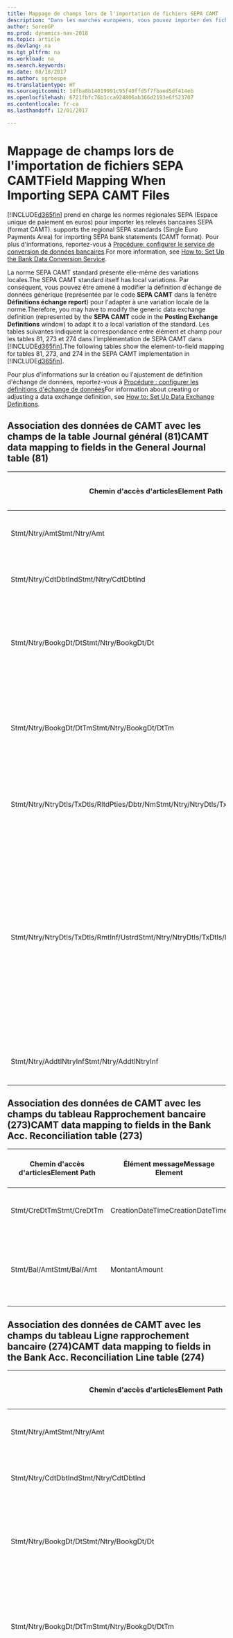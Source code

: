 ```yaml
---
title: Mappage de champs lors de l'importation de fichiers SEPA CAMT
description: "Dans les marchés européens, vous pouvez importer des fichiers de relevé bancaire selon les normes régionales SEPA (Espace unique de paiement en euros)."
author: SorenGP
ms.prod: dynamics-nav-2018
ms.topic: article
ms.devlang: na
ms.tgt_pltfrm: na
ms.workload: na
ms.search.keywords: 
ms.date: 08/18/2017
ms.author: sgroespe
ms.translationtype: HT
ms.sourcegitcommit: 1dfba8b14019991c95f40ffd5f7fbaed5df414eb
ms.openlocfilehash: 6721fbfc76b1cca924806ab366d2193e6f523707
ms.contentlocale: fr-ca
ms.lasthandoff: 12/01/2017

---
```

# <a name="field-mapping-when-importing-sepa-camt-files"></a><span data-ttu-id="2cb62-103">Mappage de champs lors de l'importation de fichiers SEPA CAMT</span><span class="sxs-lookup"><span data-stu-id="2cb62-103">Field Mapping When Importing SEPA CAMT Files</span></span>
[!INCLUDE[d365fin](includes/d365fin_md.md)]<span data-ttu-id="2cb62-104"> prend en charge les normes régionales SEPA (Espace unique de paiement en euros) pour importer les relevés bancaires SEPA (format CAMT).</span><span class="sxs-lookup"><span data-stu-id="2cb62-104"> supports the regional SEPA standards (Single Euro Payments Area) for importing SEPA bank statements (CAMT format).</span></span> <span data-ttu-id="2cb62-105">Pour plus d'informations, reportez-vous à [Procédure: configurer le service de conversion de données bancaires](bank-how-setup-bank-data-conversion-service.md).</span><span class="sxs-lookup"><span data-stu-id="2cb62-105">For more information, see [How to: Set Up the Bank Data Conversion Service](bank-how-setup-bank-data-conversion-service.md).</span></span>  

 <span data-ttu-id="2cb62-106">La norme SEPA CAMT standard présente elle-même des variations locales.</span><span class="sxs-lookup"><span data-stu-id="2cb62-106">The SEPA CAMT standard itself has local variations.</span></span> <span data-ttu-id="2cb62-107">Par conséquent, vous pouvez être amené à modifier la définition d'échange de données générique (représentée par le code **SEPA CAMT** dans la fenêtre **Définitions échange report**) pour l'adapter à une variation locale de la norme.</span><span class="sxs-lookup"><span data-stu-id="2cb62-107">Therefore, you may have to modify the generic data exchange definition (represented by the **SEPA CAMT** code in the **Posting Exchange Definitions** window) to adapt it to a local variation of the standard.</span></span> <span data-ttu-id="2cb62-108">Les tables suivantes indiquent la correspondance entre élément et champ pour les tables 81, 273 et 274 dans l'implémentation de SEPA CAMT dans [!INCLUDE[d365fin](includes/d365fin_md.md)].</span><span class="sxs-lookup"><span data-stu-id="2cb62-108">The following tables show the element-to-field mapping for tables 81, 273, and 274 in the SEPA CAMT implementation in [!INCLUDE[d365fin](includes/d365fin_md.md)].</span></span>  

 <span data-ttu-id="2cb62-109">Pour plus d'informations sur la création ou l'ajustement de définition d'échange de données, reportez\-vous à [Procédure : configurer les définitions d'échange de données](across-how-to-set-up-data-exchange-definitions.md)</span><span class="sxs-lookup"><span data-stu-id="2cb62-109">For information about creating or adjusting a data exchange definition, see [How to: Set Up Data Exchange Definitions](across-how-to-set-up-data-exchange-definitions.md).</span></span>  

## <a name="camt-data-mapping-to-fields-in-the-general-journal-table-81"></a><span data-ttu-id="2cb62-110">Association des données de CAMT avec les champs de la table Journal général (81)</span><span class="sxs-lookup"><span data-stu-id="2cb62-110">CAMT data mapping to fields in the General Journal table (81)</span></span>  

|<span data-ttu-id="2cb62-111">Chemin d'accès d'articles</span><span class="sxs-lookup"><span data-stu-id="2cb62-111">Element Path</span></span>|<span data-ttu-id="2cb62-112">Élément message</span><span class="sxs-lookup"><span data-stu-id="2cb62-112">Message Element</span></span>|<span data-ttu-id="2cb62-113">Type de données</span><span class="sxs-lookup"><span data-stu-id="2cb62-113">Data Type</span></span>|<span data-ttu-id="2cb62-114">Description</span><span class="sxs-lookup"><span data-stu-id="2cb62-114">Description</span></span>|<span data-ttu-id="2cb62-115">Identificateur de signe négatif</span><span class="sxs-lookup"><span data-stu-id="2cb62-115">Negative-Sign Identifier</span></span>|<span data-ttu-id="2cb62-116">N° champ</span><span class="sxs-lookup"><span data-stu-id="2cb62-116">Field No.</span></span>|<span data-ttu-id="2cb62-117">Nom du champ</span><span class="sxs-lookup"><span data-stu-id="2cb62-117">Field Name</span></span>|  
|------------------|---------------------|---------------|-----------------|-------------------------------|---------------|----------------|  
|<span data-ttu-id="2cb62-118">Stmt/Ntry/Amt</span><span class="sxs-lookup"><span data-stu-id="2cb62-118">Stmt/Ntry/Amt</span></span>|<span data-ttu-id="2cb62-119">Montant</span><span class="sxs-lookup"><span data-stu-id="2cb62-119">Amount</span></span>|<span data-ttu-id="2cb62-120">Décimal</span><span class="sxs-lookup"><span data-stu-id="2cb62-120">Decimal</span></span>|<span data-ttu-id="2cb62-121">Le montant de l'argent dans l'écriture de caisse.</span><span class="sxs-lookup"><span data-stu-id="2cb62-121">The amount of money in the cash entry</span></span>||<span data-ttu-id="2cb62-122">13</span><span class="sxs-lookup"><span data-stu-id="2cb62-122">13</span></span>|<span data-ttu-id="2cb62-123">Montant</span><span class="sxs-lookup"><span data-stu-id="2cb62-123">Amount</span></span>|  
|<span data-ttu-id="2cb62-124">Stmt/Ntry/CdtDbtInd</span><span class="sxs-lookup"><span data-stu-id="2cb62-124">Stmt/Ntry/CdtDbtInd</span></span>|<span data-ttu-id="2cb62-125">CreditDebitIndicator</span><span class="sxs-lookup"><span data-stu-id="2cb62-125">CreditDebitIndicator</span></span>|<span data-ttu-id="2cb62-126">Texte</span><span class="sxs-lookup"><span data-stu-id="2cb62-126">Text</span></span>|<span data-ttu-id="2cb62-127">Indique si l'écriture est une écriture de crédit ou débit</span><span class="sxs-lookup"><span data-stu-id="2cb62-127">Indicates whether the entry is a credit or a debit entry</span></span>|<span data-ttu-id="2cb62-128">DBIT</span><span class="sxs-lookup"><span data-stu-id="2cb62-128">DBIT</span></span>|<span data-ttu-id="2cb62-129">13</span><span class="sxs-lookup"><span data-stu-id="2cb62-129">13</span></span>|<span data-ttu-id="2cb62-130">Montant</span><span class="sxs-lookup"><span data-stu-id="2cb62-130">Amount</span></span>|  
|<span data-ttu-id="2cb62-131">Stmt/Ntry/BookgDt/Dt</span><span class="sxs-lookup"><span data-stu-id="2cb62-131">Stmt/Ntry/BookgDt/Dt</span></span>|<span data-ttu-id="2cb62-132">Date</span><span class="sxs-lookup"><span data-stu-id="2cb62-132">Date</span></span>|<span data-ttu-id="2cb62-133">Date</span><span class="sxs-lookup"><span data-stu-id="2cb62-133">Date</span></span>|<span data-ttu-id="2cb62-134">Date à laquelle une écriture est reportée sur un compte dans les livres de compte du gestionnaire</span><span class="sxs-lookup"><span data-stu-id="2cb62-134">The date when an entry is posted to an account on the account servicer's books</span></span>||<span data-ttu-id="2cb62-135">5</span><span class="sxs-lookup"><span data-stu-id="2cb62-135">5</span></span>|<span data-ttu-id="2cb62-136">Date de report</span><span class="sxs-lookup"><span data-stu-id="2cb62-136">Posting Date</span></span>|  
|<span data-ttu-id="2cb62-137">Stmt/Ntry/BookgDt/DtTm</span><span class="sxs-lookup"><span data-stu-id="2cb62-137">Stmt/Ntry/BookgDt/DtTm</span></span>|<span data-ttu-id="2cb62-138">DateTime</span><span class="sxs-lookup"><span data-stu-id="2cb62-138">DateTime</span></span>|<span data-ttu-id="2cb62-139">DateTime</span><span class="sxs-lookup"><span data-stu-id="2cb62-139">DateTime</span></span>|<span data-ttu-id="2cb62-140">La date et l'heure auxquelles une écriture est reportée sur un compte dans les livres de compte du gestionnaire</span><span class="sxs-lookup"><span data-stu-id="2cb62-140">The date and time when an entry is posted to an account on the account servicer's books</span></span>||<span data-ttu-id="2cb62-141">5</span><span class="sxs-lookup"><span data-stu-id="2cb62-141">5</span></span>|<span data-ttu-id="2cb62-142">Date de report</span><span class="sxs-lookup"><span data-stu-id="2cb62-142">Posting Date</span></span>|  
|<span data-ttu-id="2cb62-143">Stmt/Ntry/NtryDtls/TxDtls/RltdPties/Dbtr/Nm</span><span class="sxs-lookup"><span data-stu-id="2cb62-143">Stmt/Ntry/NtryDtls/TxDtls/RltdPties/Dbtr/Nm</span></span>|<span data-ttu-id="2cb62-144">Nom</span><span class="sxs-lookup"><span data-stu-id="2cb62-144">Name</span></span>|<span data-ttu-id="2cb62-145">Texte</span><span class="sxs-lookup"><span data-stu-id="2cb62-145">Text</span></span>|<span data-ttu-id="2cb62-146">Le nom de la partie qui doit une somme d'argent au créancier (final)</span><span class="sxs-lookup"><span data-stu-id="2cb62-146">The name of the party that owes an amount of money to the (ultimate) creditor</span></span>||<span data-ttu-id="2cb62-147">1221</span><span class="sxs-lookup"><span data-stu-id="2cb62-147">1221</span></span>|<span data-ttu-id="2cb62-148">Informations payeur</span><span class="sxs-lookup"><span data-stu-id="2cb62-148">Payer Information</span></span>|  
|<span data-ttu-id="2cb62-149">Stmt/Ntry/NtryDtls/TxDtls/RmtInf/Ustrd</span><span class="sxs-lookup"><span data-stu-id="2cb62-149">Stmt/Ntry/NtryDtls/TxDtls/RmtInf/Ustrd</span></span>|<span data-ttu-id="2cb62-150">Non structuré</span><span class="sxs-lookup"><span data-stu-id="2cb62-150">Unstructured</span></span>|<span data-ttu-id="2cb62-151">Texte</span><span class="sxs-lookup"><span data-stu-id="2cb62-151">Text</span></span>|<span data-ttu-id="2cb62-152">Les informations à votre disposition pour activer la correspondance/le rapprochement d'une écriture avec les articles que le paiement doit régler, telles que les factures commerciales dans un système comptes-clients, sous forme non structurée</span><span class="sxs-lookup"><span data-stu-id="2cb62-152">Information supplied to enable the matching/reconciliation of an entry with the items that the payment is intended to settle, such as commercial invoices in an accounts-receivable system, in an unstructured form</span></span>||<span data-ttu-id="2cb62-153">8</span><span class="sxs-lookup"><span data-stu-id="2cb62-153">8</span></span>|<span data-ttu-id="2cb62-154">Description</span><span class="sxs-lookup"><span data-stu-id="2cb62-154">Description</span></span>|  
|<span data-ttu-id="2cb62-155">Stmt/Ntry/AddtlNtryInf</span><span class="sxs-lookup"><span data-stu-id="2cb62-155">Stmt/Ntry/AddtlNtryInf</span></span>|<span data-ttu-id="2cb62-156">AdditionalEntryInformation</span><span class="sxs-lookup"><span data-stu-id="2cb62-156">AdditionalEntryInformation</span></span>|<span data-ttu-id="2cb62-157">Texte</span><span class="sxs-lookup"><span data-stu-id="2cb62-157">Text</span></span>|<span data-ttu-id="2cb62-158">Informations supplémentaires sur l'écriture.</span><span class="sxs-lookup"><span data-stu-id="2cb62-158">Additional information about the entry</span></span>||<span data-ttu-id="2cb62-159">1222</span><span class="sxs-lookup"><span data-stu-id="2cb62-159">1222</span></span>|<span data-ttu-id="2cb62-160">Informations transaction</span><span class="sxs-lookup"><span data-stu-id="2cb62-160">Transaction Information</span></span>|  

## <a name="camt-data-mapping-to-fields-in-the-bank-acc-reconciliation-table-273"></a><span data-ttu-id="2cb62-161">Association des données de CAMT avec les champs du tableau Rapprochement bancaire (273)</span><span class="sxs-lookup"><span data-stu-id="2cb62-161">CAMT data mapping to fields in the Bank Acc. Reconciliation table (273)</span></span>  

|<span data-ttu-id="2cb62-162">Chemin d'accès d'articles</span><span class="sxs-lookup"><span data-stu-id="2cb62-162">Element Path</span></span>|<span data-ttu-id="2cb62-163">Élément message</span><span class="sxs-lookup"><span data-stu-id="2cb62-163">Message Element</span></span>|<span data-ttu-id="2cb62-164">Type de données</span><span class="sxs-lookup"><span data-stu-id="2cb62-164">Data Type</span></span>|<span data-ttu-id="2cb62-165">Description</span><span class="sxs-lookup"><span data-stu-id="2cb62-165">Description</span></span>|<span data-ttu-id="2cb62-166">Identificateur de signe négatif</span><span class="sxs-lookup"><span data-stu-id="2cb62-166">Negative-Sign Identifier</span></span>|<span data-ttu-id="2cb62-167">N° champ</span><span class="sxs-lookup"><span data-stu-id="2cb62-167">Field No.</span></span>|<span data-ttu-id="2cb62-168">Nom du champ</span><span class="sxs-lookup"><span data-stu-id="2cb62-168">Field Name</span></span>|  
|------------------|---------------------|---------------|-----------------|-------------------------------|---------------|----------------|  
|<span data-ttu-id="2cb62-169">Stmt/CreDtTm</span><span class="sxs-lookup"><span data-stu-id="2cb62-169">Stmt/CreDtTm</span></span>|<span data-ttu-id="2cb62-170">CreationDateTime</span><span class="sxs-lookup"><span data-stu-id="2cb62-170">CreationDateTime</span></span>|<span data-ttu-id="2cb62-171">Date</span><span class="sxs-lookup"><span data-stu-id="2cb62-171">Date</span></span>|<span data-ttu-id="2cb62-172">Date et heure de création du message</span><span class="sxs-lookup"><span data-stu-id="2cb62-172">The date and time when the message was created</span></span>||<span data-ttu-id="2cb62-173">3</span><span class="sxs-lookup"><span data-stu-id="2cb62-173">3</span></span>|<span data-ttu-id="2cb62-174">Date du relevé</span><span class="sxs-lookup"><span data-stu-id="2cb62-174">Statement Date</span></span>|  
|<span data-ttu-id="2cb62-175">Stmt/Bal/Amt</span><span class="sxs-lookup"><span data-stu-id="2cb62-175">Stmt/Bal/Amt</span></span>|<span data-ttu-id="2cb62-176">Montant</span><span class="sxs-lookup"><span data-stu-id="2cb62-176">Amount</span></span>|<span data-ttu-id="2cb62-177">Décimal</span><span class="sxs-lookup"><span data-stu-id="2cb62-177">Decimal</span></span>|<span data-ttu-id="2cb62-178">Le montant résultant des montants ajustés pour toutes les écritures débit et crédit</span><span class="sxs-lookup"><span data-stu-id="2cb62-178">The amount resulting from the netted amounts for all debit and credit entries</span></span>||<span data-ttu-id="2cb62-179">4</span><span class="sxs-lookup"><span data-stu-id="2cb62-179">4</span></span>|<span data-ttu-id="2cb62-180">Solde final du relevé</span><span class="sxs-lookup"><span data-stu-id="2cb62-180">Statement Ending Balance</span></span>|  

## <a name="camt-data-mapping-to-fields-in-the-bank-acc-reconciliation-line-table-274"></a><span data-ttu-id="2cb62-181">Association des données de CAMT avec les champs du tableau Ligne rapprochement bancaire (274)</span><span class="sxs-lookup"><span data-stu-id="2cb62-181">CAMT data mapping to fields in the Bank Acc. Reconciliation Line table (274)</span></span>  

|<span data-ttu-id="2cb62-182">Chemin d'accès d'articles</span><span class="sxs-lookup"><span data-stu-id="2cb62-182">Element Path</span></span>|<span data-ttu-id="2cb62-183">Élément message</span><span class="sxs-lookup"><span data-stu-id="2cb62-183">Message Element</span></span>|<span data-ttu-id="2cb62-184">Type de données</span><span class="sxs-lookup"><span data-stu-id="2cb62-184">Data Type</span></span>|<span data-ttu-id="2cb62-185">Description</span><span class="sxs-lookup"><span data-stu-id="2cb62-185">Description</span></span>|<span data-ttu-id="2cb62-186">Identificateur de signe négatif</span><span class="sxs-lookup"><span data-stu-id="2cb62-186">Negative-Sign Identifier</span></span>|<span data-ttu-id="2cb62-187">N° champ</span><span class="sxs-lookup"><span data-stu-id="2cb62-187">Field No.</span></span>|<span data-ttu-id="2cb62-188">Nom du champ</span><span class="sxs-lookup"><span data-stu-id="2cb62-188">Field Name</span></span>|  
|------------------|---------------------|---------------|-----------------|-------------------------------|---------------|----------------|  
|<span data-ttu-id="2cb62-189">Stmt/Ntry/Amt</span><span class="sxs-lookup"><span data-stu-id="2cb62-189">Stmt/Ntry/Amt</span></span>|<span data-ttu-id="2cb62-190">Montant</span><span class="sxs-lookup"><span data-stu-id="2cb62-190">Amount</span></span>|<span data-ttu-id="2cb62-191">Décimal</span><span class="sxs-lookup"><span data-stu-id="2cb62-191">Decimal</span></span>|<span data-ttu-id="2cb62-192">Le montant de l'argent dans l'écriture de caisse.</span><span class="sxs-lookup"><span data-stu-id="2cb62-192">The amount of money in the cash entry</span></span>||<span data-ttu-id="2cb62-193">7</span><span class="sxs-lookup"><span data-stu-id="2cb62-193">7</span></span>|<span data-ttu-id="2cb62-194">Montant relevé</span><span class="sxs-lookup"><span data-stu-id="2cb62-194">Statement Amount</span></span>|  
|<span data-ttu-id="2cb62-195">Stmt/Ntry/CdtDbtInd</span><span class="sxs-lookup"><span data-stu-id="2cb62-195">Stmt/Ntry/CdtDbtInd</span></span>|<span data-ttu-id="2cb62-196">CreditDebitIndicator</span><span class="sxs-lookup"><span data-stu-id="2cb62-196">CreditDebitIndicator</span></span>|<span data-ttu-id="2cb62-197">Texte</span><span class="sxs-lookup"><span data-stu-id="2cb62-197">Text</span></span>|<span data-ttu-id="2cb62-198">Indique si l'écriture est une écriture de crédit ou débit</span><span class="sxs-lookup"><span data-stu-id="2cb62-198">Indicates whether the entry is a credit or a debit entry</span></span>|<span data-ttu-id="2cb62-199">DBIT</span><span class="sxs-lookup"><span data-stu-id="2cb62-199">DBIT</span></span>|<span data-ttu-id="2cb62-200">7</span><span class="sxs-lookup"><span data-stu-id="2cb62-200">7</span></span>|<span data-ttu-id="2cb62-201">Montant relevé</span><span class="sxs-lookup"><span data-stu-id="2cb62-201">Statement Amount</span></span>|  
|<span data-ttu-id="2cb62-202">Stmt/Ntry/BookgDt/Dt</span><span class="sxs-lookup"><span data-stu-id="2cb62-202">Stmt/Ntry/BookgDt/Dt</span></span>|<span data-ttu-id="2cb62-203">Date</span><span class="sxs-lookup"><span data-stu-id="2cb62-203">Date</span></span>|<span data-ttu-id="2cb62-204">Date</span><span class="sxs-lookup"><span data-stu-id="2cb62-204">Date</span></span>|<span data-ttu-id="2cb62-205">Date à laquelle une écriture est reportée sur un compte dans les livres de compte du gestionnaire</span><span class="sxs-lookup"><span data-stu-id="2cb62-205">The date when an entry is posted to an account on the account servicer's books</span></span>||<span data-ttu-id="2cb62-206">5</span><span class="sxs-lookup"><span data-stu-id="2cb62-206">5</span></span>|<span data-ttu-id="2cb62-207">Date transaction</span><span class="sxs-lookup"><span data-stu-id="2cb62-207">Transaction Date</span></span>|  
|<span data-ttu-id="2cb62-208">Stmt/Ntry/BookgDt/DtTm</span><span class="sxs-lookup"><span data-stu-id="2cb62-208">Stmt/Ntry/BookgDt/DtTm</span></span>|<span data-ttu-id="2cb62-209">DateTime</span><span class="sxs-lookup"><span data-stu-id="2cb62-209">DateTime</span></span>|<span data-ttu-id="2cb62-210">DateTime</span><span class="sxs-lookup"><span data-stu-id="2cb62-210">DateTime</span></span>|<span data-ttu-id="2cb62-211">La date et l'heure auxquelles une écriture est reportée sur un compte dans les livres de compte du gestionnaire</span><span class="sxs-lookup"><span data-stu-id="2cb62-211">The date and time when an entry is posted to an account on the account servicer's books</span></span>||<span data-ttu-id="2cb62-212">5</span><span class="sxs-lookup"><span data-stu-id="2cb62-212">5</span></span>|<span data-ttu-id="2cb62-213">Date transaction</span><span class="sxs-lookup"><span data-stu-id="2cb62-213">Transaction Date</span></span>|  
|<span data-ttu-id="2cb62-214">Stmt/Ntry/ValDt/Dt</span><span class="sxs-lookup"><span data-stu-id="2cb62-214">Stmt/Ntry/ValDt/Dt</span></span>|<span data-ttu-id="2cb62-215">Date</span><span class="sxs-lookup"><span data-stu-id="2cb62-215">Date</span></span>|<span data-ttu-id="2cb62-216">Date</span><span class="sxs-lookup"><span data-stu-id="2cb62-216">Date</span></span>|<span data-ttu-id="2cb62-217">Date à laquelle les immobilisations sont disponibles pour le propriétaire du compte en cas d'écriture créditrice, ou cessent d'être disponibles pour le propriétaire du compte en cas d'écriture débitrice</span><span class="sxs-lookup"><span data-stu-id="2cb62-217">The date when assets become available to the account owner in case of a credit entry, or cease to be available to the account owner in case of a debit entry</span></span>||<span data-ttu-id="2cb62-218">12</span><span class="sxs-lookup"><span data-stu-id="2cb62-218">12</span></span>|<span data-ttu-id="2cb62-219">Date de valeur</span><span class="sxs-lookup"><span data-stu-id="2cb62-219">Value Date</span></span>|  
|<span data-ttu-id="2cb62-220">Stmt/Ntry/ValDt/DtTm</span><span class="sxs-lookup"><span data-stu-id="2cb62-220">Stmt/Ntry/ValDt/DtTm</span></span>|<span data-ttu-id="2cb62-221">DateTime</span><span class="sxs-lookup"><span data-stu-id="2cb62-221">DateTime</span></span>|<span data-ttu-id="2cb62-222">DateTime</span><span class="sxs-lookup"><span data-stu-id="2cb62-222">DateTime</span></span>|<span data-ttu-id="2cb62-223">La date et l'heure auxquelles les immobilisations sont disponibles pour le propriétaire du compte en cas d'écriture créditrice, ou cessent d'être disponibles pour le propriétaire du compte en cas d'écriture débitrice</span><span class="sxs-lookup"><span data-stu-id="2cb62-223">The date and time when assets become available to the account owner in case of a credit entry, or cease to be available to the account owner in case of a debit entry</span></span>||<span data-ttu-id="2cb62-224">12</span><span class="sxs-lookup"><span data-stu-id="2cb62-224">12</span></span>|<span data-ttu-id="2cb62-225">Date de valeur</span><span class="sxs-lookup"><span data-stu-id="2cb62-225">Value Date</span></span>|  
|<span data-ttu-id="2cb62-226">Stmt/Ntry/NtryDtls/TxDtls/RltdPties/Dbtr/Nm</span><span class="sxs-lookup"><span data-stu-id="2cb62-226">Stmt/Ntry/NtryDtls/TxDtls/RltdPties/Dbtr/Nm</span></span>|<span data-ttu-id="2cb62-227">Nom</span><span class="sxs-lookup"><span data-stu-id="2cb62-227">Name</span></span>|<span data-ttu-id="2cb62-228">Texte</span><span class="sxs-lookup"><span data-stu-id="2cb62-228">Text</span></span>|<span data-ttu-id="2cb62-229">Le nom de la partie qui doit une somme d'argent au créancier (final)</span><span class="sxs-lookup"><span data-stu-id="2cb62-229">The name of the party that owes an amount of money to the (ultimate) creditor</span></span>||<span data-ttu-id="2cb62-230">15</span><span class="sxs-lookup"><span data-stu-id="2cb62-230">15</span></span>|<span data-ttu-id="2cb62-231">Informations payeur</span><span class="sxs-lookup"><span data-stu-id="2cb62-231">Payer Information</span></span>|  
|<span data-ttu-id="2cb62-232">Stmt/Ntry/NtryDtls/TxDtls/RmtInf/Ustrd</span><span class="sxs-lookup"><span data-stu-id="2cb62-232">Stmt/Ntry/NtryDtls/TxDtls/RmtInf/Ustrd</span></span>|<span data-ttu-id="2cb62-233">Non structuré</span><span class="sxs-lookup"><span data-stu-id="2cb62-233">Unstructured</span></span>|<span data-ttu-id="2cb62-234">Texte</span><span class="sxs-lookup"><span data-stu-id="2cb62-234">Text</span></span>|<span data-ttu-id="2cb62-235">Les informations à votre disposition pour activer la correspondance/le rapprochement d'une écriture avec les articles que le paiement doit régler, telles que les factures commerciales dans un système comptes-clients, sous forme non structurée</span><span class="sxs-lookup"><span data-stu-id="2cb62-235">Information supplied to enable the matching/reconciliation of an entry with the items that the payment is intended to settle, such as commercial invoices in an accounts-receivable system, in an unstructured form</span></span>||<span data-ttu-id="2cb62-236">6</span><span class="sxs-lookup"><span data-stu-id="2cb62-236">6</span></span>|<span data-ttu-id="2cb62-237">Description</span><span class="sxs-lookup"><span data-stu-id="2cb62-237">Description</span></span>|  
|<span data-ttu-id="2cb62-238">Stmt/Ntry/AddtlNtryInf</span><span class="sxs-lookup"><span data-stu-id="2cb62-238">Stmt/Ntry/AddtlNtryInf</span></span>|<span data-ttu-id="2cb62-239">AdditionalEntryInformation</span><span class="sxs-lookup"><span data-stu-id="2cb62-239">AdditionalEntryInformation</span></span>|<span data-ttu-id="2cb62-240">Texte</span><span class="sxs-lookup"><span data-stu-id="2cb62-240">Text</span></span>|<span data-ttu-id="2cb62-241">Informations supplémentaires sur l'écriture.</span><span class="sxs-lookup"><span data-stu-id="2cb62-241">Additional information about the entry</span></span>||<span data-ttu-id="2cb62-242">16</span><span class="sxs-lookup"><span data-stu-id="2cb62-242">16</span></span>|<span data-ttu-id="2cb62-243">Informations transaction</span><span class="sxs-lookup"><span data-stu-id="2cb62-243">Transaction Information</span></span>|  

 <span data-ttu-id="2cb62-244">Les articles dans le nœud **Ntry** qui sont importés dans [!INCLUDE[d365fin](includes/d365fin_md.md)] mais ne sont associés à aucun champ sont stockés dans la table **Définition colonne échange comptabilité**.</span><span class="sxs-lookup"><span data-stu-id="2cb62-244">Elements in the **Ntry** node that are imported into [!INCLUDE[d365fin](includes/d365fin_md.md)] but not mapped to any fields are stored in the **Posting Exch. Column Def** table.</span></span> <span data-ttu-id="2cb62-245">Les utilisateurs peuvent afficher ces éléments des fenêtres **Feuille rapprochement bancaire**, **Lettrage paiement** et **Rapprochement bancaire** en choisissant l'action **Détails lignes de relevé bancaire**.</span><span class="sxs-lookup"><span data-stu-id="2cb62-245">Users can view these elements from the **Payment Reconciliation Journal**, **Payment Application**, and **Bank Acc. Reconciliation** windows by choosing the **Bank Statement Line Details** action.</span></span> <span data-ttu-id="2cb62-246">Pour plus d'informations, reportez-vous à [Procédure : rapprocher les paiements à l'aide de l'application automatique](receivables-how-reconcile-payments-auto-application.md).</span><span class="sxs-lookup"><span data-stu-id="2cb62-246">For more information, see [How to: Reconcile Payments Using Automatic Application](receivables-how-reconcile-payments-auto-application.md).</span></span>  
## <a name="see-also"></a><span data-ttu-id="2cb62-247">Voir aussi</span><span class="sxs-lookup"><span data-stu-id="2cb62-247">See Also</span></span>  
[<span data-ttu-id="2cb62-248">Configuration de l'échange de données</span><span class="sxs-lookup"><span data-stu-id="2cb62-248">Setting Up Data Exchange</span></span>](across-set-up-data-exchange.md)  
[<span data-ttu-id="2cb62-249">Échanger des données par voir électronique</span><span class="sxs-lookup"><span data-stu-id="2cb62-249">Exchanging Data Electronically</span></span>](across-data-exchange.md)  
<span data-ttu-id="2cb62-250">[Procédure : configurer le service de conversion de données bancaires](bank-how-setup-bank-data-conversion-service.md) </span><span class="sxs-lookup"><span data-stu-id="2cb62-250">[How to: Set Up the Bank Data Conversion Service](bank-how-setup-bank-data-conversion-service.md) </span></span>  
[<span data-ttu-id="2cb62-251">Procédure : Utiliser des schémas XML pour préparer une définitions d'échange de données</span><span class="sxs-lookup"><span data-stu-id="2cb62-251">How to: Use XML Schemas to Prepare Data Exchange Definitions</span></span>](across-how-to-use-xml-schemas-to-prepare-data-exchange-definitions.md)  
[<span data-ttu-id="2cb62-252">Procédure : rapprocher les paiements à l'aide du lettrage automatique</span><span class="sxs-lookup"><span data-stu-id="2cb62-252">How to: Reconcile Payments Using Automatic Application</span></span>](receivables-how-reconcile-payments-auto-application.md)  

